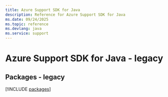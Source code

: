 ```yaml
---
title: Azure Support SDK for Java
description: Reference for Azure Support SDK for Java
ms.date: 09/24/2025
ms.topic: reference
ms.devlang: java
ms.service: support
---
```

# Azure Support SDK for Java - legacy
## Packages - legacy
[!INCLUDE [packages](support-index.md)]